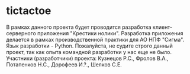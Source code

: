 # tictactoe
В рамках данного проекта будет проводится разработка клиент-серверного приложения "Крестики нолики".
Разработка приложения делается в рамках производственной практики для АО НПФ "Сигма".  
Язык разработки - Python. 
Пожалуйста, не судите строго данный проект, так как опыта командной разработки у нас еще не было. 
Участники (разработчики) проекта: Кузнецов Р.С., Фролов В.А., Потапенков Н.С., Дорофеев И.?., Шелков С.Е.
